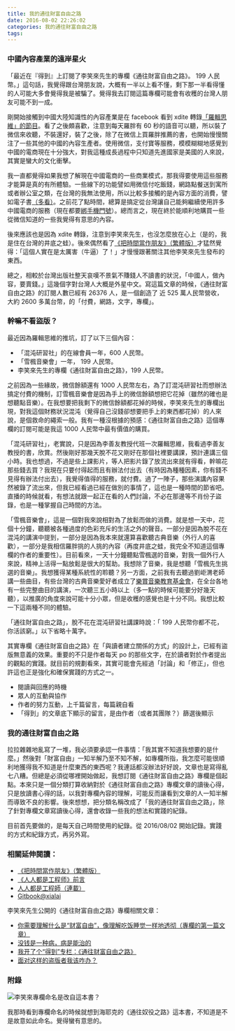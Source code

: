 ```yaml
---
title: 我的通往財富自由之路
date: 2016-08-02 22:26:02
categories: 我的通往財富自由之路
tags:
---
```


### 中國內容產業的遠岸星火

「最近在『得到』上訂閱了李笑來先生的專欄《通往財富自由之路》。 199 人民幣。」這句話，我覺得跟台灣朋友說，大概有一半以上看不懂，剩下那一半看得懂的人可能大多會覺得我是被騙了。覺得我去訂閱這篇專欄可能會有收穫的台灣人朋友可能不到一成。

剛開始接觸到中國大陸知識性的內容產業是在 facebook 看到 xdite 轉錄[「羅輯思維」的節目](http://www.youku.com/show_page/id_z5bdbf57c947311e3b8b7.html)。看了之後頗喜歡，注意到每天羅胖有 60 秒的語音可以聽，所以裝了微信來收聽，不裝還好，裝了之後，除了在微信上買羅胖推薦的書，也開始慢慢關注了一些其他的中國的內容生產者。使用微信，支付寶等服務，模模糊糊地感覺到中國的電商現在十分強大，對我這種成長過程中只知道先進國家是美國的人來說，其實是蠻大的文化衝擊。

我一直都覺得如果我想了解現在中國電商的一些商業模式，那我得要使用這些服務才能算是真的有所體驗。一些線下的功能譬如用微信付吃飯錢，網路點餐送到寓所或者辦公室之類，在台灣的我無法使用，所以比較多接觸的是內容方面的消費，譬如電子書[（多看）](http://www.duokan.com/)。之前花了點時間，總算是搞定從台灣讓自己能夠繼續使用許多中國電商的服務（現在都要[綁手機門號](http://hanscholem.tw/2016/07/22/WeChat-Go/)）。總而言之，現在終於能順利地購買一些從微信知道的一些我覺得有意思的內容。

後來應該也是因為 xdite 轉錄，注意到李笑來先生，也沒怎麼放在心上（是的，我是住在台灣的井底之蛙）。後來偶然看了[《把時間當作朋友》（繁體版）](http://www.books.com.tw/products/0010710928)才猛然覺得：「這個人實在是太厲害（牛逼）了！」才慢慢跟著關注其他李笑來先生發布的東西。

總之，相較於台灣出版社整天哀嘆不景氣不賺錢人不讀書的狀況，「中國人，做內容，要賣錢。」這幾個字對台灣人大概是外星中文。寫這篇文章的時候，《通往財富自由之路》的訂閱人數已經有 26376 人，是一個創造了 近 525 萬人民幣營收，大約 2600 多萬台幣，的「付費，網路，文字，專欄」。


### 幹嘛不看盜版？

最近因為羅輯思維的推坑，訂了以下三個內容：
- 「混沌研習社」的在線會員一年，600 人民幣。
- 「雪楓音樂會」一年， 199 人民幣。
- 李笑來先生的專欄《通往財富自由之路》，199 人民幣。

之前因為一些緣故，微信餘額還有 1000 人民幣左右，為了訂混沌研習社而想辦法搞定付費的機制，訂雪楓音樂會是因為手上的微信餘額想把它花掉（雖然的確也是想聽點音樂）。在我想要把我剩下的微信餘額都花掉的時候，李笑來先生的專欄出現，對我這個財務狀況混沌（覺得自己沒錢卻想要把手上的東西都花掉）的人來說，是個救命的繩索一般。我有一種沒根據的預感：《通往財富自由之路》這個專欄的訂閱可能是我這 1000 人民幣中最有價值的購買。

「混沌研習社」，老實說，只是因為李善友教授代班一次羅輯思維，我看過李善友教授的書，欣賞。然後剛好那幾天脫不花又剛好在那個社裡要講課，預計連講三個小時。我也想過，不過是些上課影片，等人把影片錄了放流出來就有得看，幹嘛花那些錢去買？我現在只要付得起而且有辦法付出去（有時因為種種因素，你有錢不見得有辦法付出去），我覺得值得的服務，就付費。過了一陣子，那些演講內容果然被錄了流出來，但我已經看過已經在做別的事情了，這也是一種時間的節省吧。直播的時候就看，有想法就跟一起正在看的人們討論，不必在那邊等不肖份子盜錄，也是一種掌握自己時間的方法。

「雪楓音樂會」，這是一個對我來說相對為了放鬆而做的消費。就是想一天中，花個十分鐘，聽聽被各種過度的色彩充斥的生活之外的聲音。一部分是因為脫不花在混沌的講演中提到，一部分是因為我本來就還算喜歡聽古典音樂（外行人的喜歡），一部分是我相信羅胖挑的人挑的內容（再度井底之蛙，我完全不知道這個專欄的作者的重要性）。目前看來，一天十分鐘聽點雪楓選的音樂，對我一個外行人來說，精神上活得一點放鬆是很大的幫助。我想除了音樂，我是想聽「雪楓先生挑選的音樂」。我想獲得某種系統性的聆聽？另一方面，之前我有去聽過劉岠渭老師講一些曲目，有些台灣的古典音樂愛好者成立了[樂賞音樂教育基金會](http://www.poco-a-poco.org/portal/PortalHome.asp)，在全台各地有一些完整曲目的講演，一次聽三五小時以上（多一點的時候可能要分好幾天聽），以推廣的角度來說可能十分小眾，但是收穫的感覺也是十分不同。我想比較一下這兩種不同的體驗。

「通往財富自由之路」，脫不花在混沌研習社講課時說：「 199 人民幣你都不花，你活該窮。」以下省略十萬字。

其實專欄《通往財富自由之路》在「與讀者建立關係的方式」的設計上，已經有盜版無意義的效果。重要的不只是作者每天 po 的那些文字，在於讀者對於作者提出的觀點的實踐。就目前的規劃看來，其實可能會先經過「討論」和「修正」，但也許這也正是強化和確保實踐的方式之一。
- 閱讀與回應的時機
- 眾人的互動與協作
- 作者的努力互動，上千篇留言，每篇親自看
- 「得到」的文章底下顯示的留言，是由作者（或者其團隊？）篩選後顯示


### 我的通往財富自由之路

拉拉雜雜地亂寫了一堆，我必須要承認一件事情：「我其實不知道我想要的是什麼。」然後對「財富自由」一知半解乃至不知不解，如專欄所指，我怎麼可能很順利地獲得我不知道是什麼東西的東西呢？我連話都沒辦法好好說，文章也是寫得亂七八糟。但總是必須從哪裡開始做起，我想訂閱《通往財富自由之路》專欄是個起點。本來只是一個分類打算收納對於《通往財富自由之路》專欄文章的讀後心得，只是放讀書心得的話，以我對專欄內容的理解，可能反而讓看到文章的人一知半解而導致不良的影響。後來想想，把分類名稱改成了「我的通往財富自由之路」，除了針對專欄文章寫讀後心得，還會收錄一些我的想法和實踐的紀錄。

目前首先要做的，是每天自己時間使用的紀錄。從 2016/08/02 開始記錄。實踐的方式和紀錄方式，再另外寫。


### 相關延伸閱讀：

- [《把時間當作朋友》（繁體版）](http://www.books.com.tw/products/0010710928)
- [《人人都是工程师》前言](http://xiaolai.li/2016/06/12/makecs-preface/)
- [人人都是工程師（連載）](http://xiaolai.li/)
- [Gitbook@xialai](https://www.gitbook.com/@xiaolai)

李笑來先生公開的《通往財富自由之路》專欄相關文章：

- [你需要理解什么是“财富自由”，像理解吃饭睡觉一样地透彻（專欄的第一篇文章）](https://wap.koudaitong.com/v2/showcase/feature?alias=17392khl4&spm=m1470115632799550225016353.autoreply&redirect_count=1)
- [没钱是一种病，病是能治的](http://mp.weixin.qq.com/s?__biz=MzAxNzI4MTMwMw==&mid=2651630089&idx=1&sn=6d7752fbadb658f64ce5f5e04e8f966c&scene=0#wechat_redirect)
- [我开了个“得到”专栏：《通往财富自由之路》](http://mp.weixin.qq.com/s?__biz=MzAwMDgyMTA3Mg==&mid=2650056497&idx=1&sn=f7c9009a991230529d59d927e4fd9c0f&scene=0#wechat_redirect)
- [面对这样的盗版者我该咋办？](http://mp.weixin.qq.com/s?__biz=MzAxNzI4MTMwMw==&mid=2651630085&idx=1&sn=75a21a78b86f8f33db3371edfc08df5d#rd)


### 附錄

![李笑來專欄命名是改自這本書？](https://c5.staticflickr.com/9/8560/28620612412_7e9b393050.jpg)

我那時看到專欄命名的時候就想到海耶克的《通往奴役之路》這本書，不知道是不是故意如此命名。覺得蠻有意思的。
